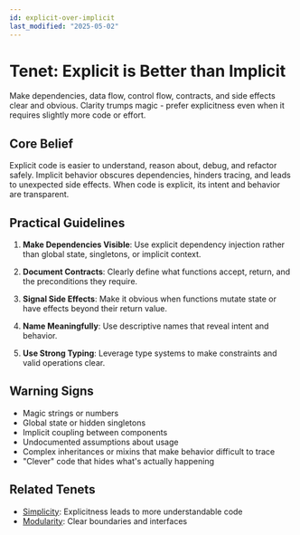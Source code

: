 ```yaml
---
id: explicit-over-implicit
last_modified: "2025-05-02"
---
```


# Tenet: Explicit is Better than Implicit

Make dependencies, data flow, control flow, contracts, and side effects clear and obvious. Clarity trumps magic - prefer explicitness even when it requires slightly more code or effort.

## Core Belief

Explicit code is easier to understand, reason about, debug, and refactor safely. Implicit behavior obscures dependencies, hinders tracing, and leads to unexpected side effects. When code is explicit, its intent and behavior are transparent.

## Practical Guidelines

1. **Make Dependencies Visible**: Use explicit dependency injection rather than global state, singletons, or implicit context.

2. **Document Contracts**: Clearly define what functions accept, return, and the preconditions they require.

3. **Signal Side Effects**: Make it obvious when functions mutate state or have effects beyond their return value.

4. **Name Meaningfully**: Use descriptive names that reveal intent and behavior.

5. **Use Strong Typing**: Leverage type systems to make constraints and valid operations clear.

## Warning Signs

- Magic strings or numbers
- Global state or hidden singletons
- Implicit coupling between components
- Undocumented assumptions about usage
- Complex inheritances or mixins that make behavior difficult to trace
- "Clever" code that hides what's actually happening

## Related Tenets

- [Simplicity](/tenets/simplicity.md): Explicitness leads to more understandable code
- [Modularity](/tenets/modularity.md): Clear boundaries and interfaces